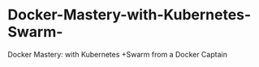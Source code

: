 # Docker-Mastery-with-Kubernetes-Swarm-
 Docker Mastery: with Kubernetes +Swarm from a Docker Captain
